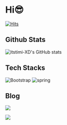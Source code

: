 # Hi😎

[![Hits](https://hits.seeyoufarm.com/api/count/incr/badge.svg?url=https%3A%2F%2Fgithub.com%2Fitstimi-XD&count_bg=%237A509F&title_bg=%238F477A&icon=&icon_color=%237847A1&title=hits&edge_flat=false)](https://hits.seeyoufarm.com)

## Github Stats
![itstimi-XD's GitHub stats](https://github-readme-stats.vercel.app/api?username=itstimi-XD)

## Tech Stacks
![Bootstrap](https://img.shields.io/badge/Bootstrap-563D7C?style=for-the-badge&logo=bootstrap&logoColor=white)
![spring](https://img.shields.io/badge/Spring-6DB33F?style=for-the-badge&logo=spring&logoColor=white)

## Blog

<a href="https://wealthy-raptor-d2f.notion.site/XD-4443b39cbbdc48c78a5bec43a545c511"><img src="https://img.shields.io/badge/Notion-000000?style=for-the-badge&logo=Notion&logoColor=white"/></a>

<a href="https://instagram.com/its___timi?igshid=MDM4ZDc5MmU="><img src="https://img.shields.io/badge/Instagram-E4405F?style=for-the-badge&logo=Notion&logoColor=white"/></a>



